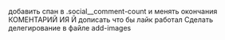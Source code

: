 добавить спан в .social__comment-count и менять окончания КОМЕНТАРИЙ ИЯ Й
дописать что бы лайк работал
Сделать делегирование в файле add-images

